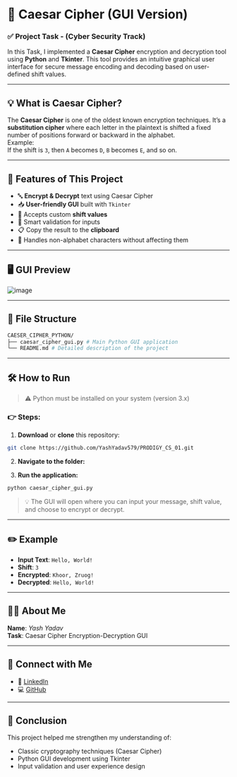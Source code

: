 # 🔐 Caesar Cipher (GUI Version)

### ✅ Project Task - (Cyber Security Track)

In this Task, I implemented a **Caesar Cipher** encryption and decryption tool using **Python** and **Tkinter**. This tool provides an intuitive graphical user interface for secure message encoding and decoding based on user-defined shift values.

---

## 💡 What is Caesar Cipher?

The **Caesar Cipher** is one of the oldest known encryption techniques. It’s a **substitution cipher** where each letter in the plaintext is shifted a fixed number of positions forward or backward in the alphabet.  
Example:  
If the shift is `3`, then `A` becomes `D`, `B` becomes `E`, and so on.

---

## 🎯 Features of This Project

- 🔤 **Encrypt & Decrypt** text using Caesar Cipher
- 📥 **User-friendly GUI** built with `Tkinter`
- 🔢 Accepts custom **shift values**
- 🧠 Smart validation for inputs
- 📋 Copy the result to the **clipboard**
- 🚫 Handles non-alphabet characters without affecting them

---

## 🖥️ GUI Preview

![image](https://github.com/user-attachments/assets/c90f9059-93eb-403c-be74-29b963814736)


---

## 📂 File Structure

```bash
CAESER_CIPHER_PYTHON/     
├── caesar_cipher_gui.py # Main Python GUI application   
└── README.md # Detailed description of the project   
```

---

## 🛠️ How to Run

> ⚠️ Python must be installed on your system (version 3.x)

### 👉 Steps:

1. **Download** or **clone** this repository:
```bash
git clone https://github.com/YashYadav579/PRODIGY_CS_01.git
```
2. **Navigate to the folder:**

3. **Run the application:**
```bash
python caesar_cipher_gui.py
```
> 💡 The GUI will open where you can input your message, shift value, and choose to encrypt or decrypt.

---

## ✏️ Example

- **Input Text**: `Hello, World!`  
- **Shift**: `3`  
- **Encrypted**: `Khoor, Zruog!`  
- **Decrypted**: `Hello, World!`

---

## 🙋‍♂️ About Me

**Name**: _Yash Yadav_  
**Task**: Caesar Cipher Encryption-Decryption GUI 

---

## 🔗 Connect with Me

- 💼 [LinkedIn](https://www.linkedin.com/in/yashyadav-5790abc/)
- 💻 [GitHub](https://github.com/YashYadav579)

---

## 🏁 Conclusion

This project helped me strengthen my understanding of:
- Classic cryptography techniques (Caesar Cipher)
- Python GUI development using Tkinter
- Input validation and user experience design

